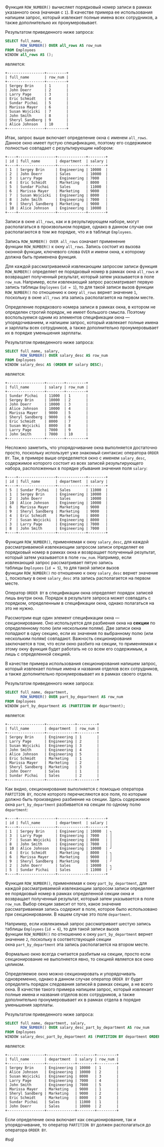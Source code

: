 Функция `ROW_NUMBER()` вычисляет порядковый номер записи в рамках указанного окна (начиная с `1`). В качестве примера ее использования напишем запрос, который извлекает полные имена всех сотрудников, а также дополнительно их пронумеровывает.

Результатом приведенного ниже запроса:

```sql
SELECT full_name,
       ROW_NUMBER() OVER all_rows AS row_num
FROM Employees
WINDOW all_rows AS ();
```

является:

```no-highlight
+-----------------+---------+
| full_name       | row_num |
+-----------------+---------+
| Sergey Brin     | 1       |
| John Doerr      | 2       |
| Larry Page      | 3       |
| Eric Schmidt    | 4       |
| Sundar Pichai   | 5       |
| Marissa Mayer   | 6       |
| Susan Wojcicki  | 7       |
| John Smith      | 8       |
| Sheryl Sandberg | 9       |
| Alice Johnson   | 10      |
+-----------------+---------+
```

Итак, запрос выше включает определение окна с именем `all_rows`. Данное окно имеет пустую спецификацию, поэтому его содержимое полностью совпадает с результирующим набором:

```no-highlight
+----+-----------------+-------------+--------+
| id | full_name       | department  | salary |
+----+-----------------+-------------+--------+
| 1  | Sergey Brin     | Engineering | 10000  |
| 2  | John Doerr      | Sales       | 10000  |
| 3  | Larry Page      | Engineering | 7000   |
| 4  | Eric Schmidt    | Marketing   | 8000   |
| 5  | Sundar Pichai   | Sales       | 11000  |
| 6  | Marissa Mayer   | Marketing   | 9000   |
| 7  | Susan Wojcicki  | Engineering | 8000   |
| 8  | John Smith      | Engineering | 7000   |
| 9  | Sheryl Sandberg | Marketing   | 9000   |
| 10 | Alice Johnson   | Engineering | 10000  |
+----+-----------------+-------------+--------+
```

Записи в окне `all_rows`, как и в результирующем наборе, могут располагаться в произвольном порядке, однако в данном случае они располагаются в том же порядке, что и в таблице `Employees`.

Запись `ROW_NUMBER() OVER all_rows` означает применение функции `ROW_NUMBER()` к окну `all_rows`. Запись состоит из вызова оконной функции, ключевого слова `OVER` и имени окна, к которому должна быть применена функция.

Для каждой рассматриваемой извлекающим запросом записи функция `ROW_NUMBER()` определяет ее порядковый номер в рамках окна `all_rows` и возвращает полученный результат, который затем указывается в поле `row_num`. Например, если извлекающий запрос рассматривает первую запись таблицы `Employees` (`id = 1`), то для такой записи вызов функции `ROW_NUMBER()` по отношению к окну `all_rows` вернет значение `1`, поскольку в окне `all_rows` эта запись располагается на первом месте.

Определение порядкового номера записи в рамках окна, в котором не определен строгий порядок, не имеет большого смысла. Поэтому воспользуемся одним из элементов спецификации окна — упорядочиванием, и напишем запрос, который извлекает полные имена и зарплаты всех сотрудников, а также дополнительно пронумеровывает их в порядке уменьшения зарплаты.

Результатом приведенного ниже запроса:

```sql
SELECT full_name, salary,
       ROW_NUMBER() OVER salary_desc AS row_num
FROM Employees
WINDOW salary_desc AS (ORDER BY salary DESC);
```

является:

```no-highlight
+-----------------+--------+---------+
| full_name       | salary | row_num |
+-----------------+--------+---------+
| Sundar Pichai   | 11000  | 1       |
| Sergey Brin     | 10000  | 2       |
| John Doerr      | 10000  | 3       |
| Alice Johnson   | 10000  | 4       |
| Marissa Mayer   | 9000   | 5       |
| Sheryl Sandberg | 9000   | 6       |
| Eric Schmidt    | 8000   | 7       |
| Susan Wojcicki  | 8000   | 8       |
| Larry Page      | 7000   | 9       |
| John Smith      | 7000   | 10      |
+-----------------+--------+---------+
```

Несложно заметить, что упорядочивание окна выполняется достаточно просто, поскольку использует уже знакомый синтаксис оператора `ORDER BY`. Так, в примере выше определяется окно с именем `salary_desc`, содержимое которого состоит из всех записей результирующего набора, расположенных в порядке убывания значения поля `salary`:

```no-highlight
+----+-----------------+-------------+--------+
| id | full_name       | department  | salary |
+----+-----------------+-------------+--------+
| 5  | Sundar Pichai   | Sales       | 11000  |
| 1  | Sergey Brin     | Engineering | 10000  |
| 2  | John Doerr      | Sales       | 10000  |
| 10 | Alice Johnson   | Engineering | 10000  |
| 6  | Marissa Mayer   | Marketing   | 9000   |
| 9  | Sheryl Sandberg | Marketing   | 9000   |
| 4  | Eric Schmidt    | Marketing   | 8000   |
| 7  | Susan Wojcicki  | Engineering | 8000   |
| 3  | Larry Page      | Engineering | 7000   |
| 8  | John Smith      | Engineering | 7000   |
+----+-----------------+-------------+--------+
```

Функция `ROW_NUMBER()`, применяемая к окну `salary_desc`, для каждой рассматриваемой извлекающим запросом записи определяет ее порядковый номер в рамках окна и возвращает полученный результат, который затем указывается в поле `row_num`. Например, если извлекающий запрос рассматривает пятую запись таблицы `Employees` (`id = 5`), то для такой записи вызов функции `ROW_NUMBER()` по отношению к окну `salary_desc` вернет значение `1`, поскольку в окне `salary_desc` эта запись располагается на первом месте.


Оператор `ORDER BY` в спецификации окна определяет порядок записей лишь внутри окна. Порядок в результате запроса может совпадать с порядком, определенным в спецификации окна, однако полагаться на это не нужно.

Рассмотрим еще один элемент спецификации окна — секционирование. Оно используется для разбиения окна на **секции** по определенному полю (или нескольким полям). Две записи окна попадают в одну секцию, если их значения по выбранному полю (или нескольким полям) совпадают. Важность секционирования заключается в том, что если окно разбито на секции, то применяемая к этому окну функция будет работать не со всем его содержимым, а лишь с определенной секцией.

В качестве примера использования секционирования напишем запрос, который извлекает полные имена и названия отделов всех сотрудников, а также дополнительно пронумеровывает их в рамках своего отдела.

Результатом приведенного ниже запроса:

```sql
SELECT full_name, department,
       ROW_NUMBER() OVER part_by_department AS row_num
FROM Employees
WINDOW part_by_department AS (PARTITION BY department);
```

является:

```no-highlight
+-----------------+-------------+---------+
| full_name       | department  | row_num |
+-----------------+-------------+---------+
| Sergey Brin     | Engineering | 1       |
| Larry Page      | Engineering | 2       |
| Susan Wojcicki  | Engineering | 3       |
| John Smith      | Engineering | 4       |
| Alice Johnson   | Engineering | 5       |
| Eric Schmidt    | Marketing   | 1       |
| Marissa Mayer   | Marketing   | 2       |
| Sheryl Sandberg | Marketing   | 3       |
| John Doerr      | Sales       | 1       |
| Sundar Pichai   | Sales       | 2       |
+-----------------+-------------+---------+
```

Как видно, секционирование выполняется с помощью оператора `PARTITION BY`, после которого перечисляются все поля, по которым должно быть произведено разбиение на секции. Здесь содержимое окна `part_by_department` разбивается на секции по одному полю `department`:

```no-highlight
+----+-----------------+-------------+--------+
| id | full_name       | department  | salary |
+----+-----------------+-------------+--------+
| 1  | Sergey Brin     | Engineering | 10000  | ┐
| 3  | Larry Page      | Engineering | 7000   | │
| 7  | Susan Wojcicki  | Engineering | 8000   | │
| 8  | John Smith      | Engineering | 7000   | │
| 10 | Alice Johnson   | Engineering | 10000  | ┘
| 4  | Eric Schmidt    | Marketing   | 8000   | ┐
| 6  | Marissa Mayer   | Marketing   | 9000   | │
| 9  | Sheryl Sandberg | Marketing   | 9000   | ┘
| 2  | John Doerr      | Sales       | 10000  | ┐
| 5  | Sundar Pichai   | Sales       | 11000  | ┘
+----+-----------------+-------------+--------+
```

Функция `ROW_NUMBER()`, применяемая к окну `part_by_department`, для каждой рассматриваемой извлекающим запросом записи определяет ее порядковый номер в рамках определенной секции окна и возвращает полученный результат, который затем указывается в поле `row_num`. Выбор секции зависит от того, какое значение рассматриваемая запись содержит в поле, которое было использовано при секционировании. В нашем случае это поле `department`.

Например, если извлекаемый запрос рассматривает шестую запись таблицы `Employees` (`id = 6`), то для такой записи вызов функции `ROW_NUMBER()` по отношению к окну `part_by_department` вернет значение `2`, поскольку в соответствующей секции окна `part_by_department` эта запись располагается на втором месте.

Формально окно всегда считается разбитым на секции, просто если секционирование не выполняется явно, то секцией является все окно целиком.

Определяемое окно можно секционировать и упорядочивать одновременно, однако в данном случае оператор `ORDER BY` будет определять порядок следования записей в рамках секции, а не всего окна. В качестве такого примера напишем запрос, который извлекает полные имена и названия отделов всех сотрудников, а также дополнительно пронумеровывает их в рамках отдела в порядке уменьшения зарплаты.

Результатом приведенного ниже запроса:

```sql
SELECT full_name, department, salary,
       ROW_NUMBER() OVER salary_desc_part_by_department AS row_num
FROM Employees
WINDOW salary_desc_part_by_department AS (PARTITION BY department ORDER BY salary DESC);
```

является:

```no-highlight
+-----------------+-------------+--------+---------+
| full_name       | department  | salary | row_num |
+-----------------+-------------+--------+---------+
| Sergey Brin     | Engineering | 10000  | 1       |
| Alice Johnson   | Engineering | 10000  | 2       |
| Susan Wojcicki  | Engineering | 8000   | 3       |
| Larry Page      | Engineering | 7000   | 4       |
| John Smith      | Engineering | 7000   | 5       |
| Marissa Mayer   | Marketing   | 9000   | 1       |
| Sheryl Sandberg | Marketing   | 9000   | 2       |
| Eric Schmidt    | Marketing   | 8000   | 3       |
| Sundar Pichai   | Sales       | 11000  | 1       |
| John Doerr      | Sales       | 10000  | 2       |
+-----------------+-------------+--------+---------+
```

Если определение окна включает как секционирование, так и упорядочивание, то оператор `PARTITION BY` должен располагаться до оператора `ORDER BY`.

#sql 